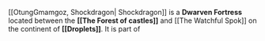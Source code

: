 [[OtungGmamgoz, Shockdragon| Shockdragon]] is a **Dwarven Fortress** located between the **[[The Forest of castles]]** and [[The Watchful Spok]] on the continent of **[[Droplets]]**.  It is part of 